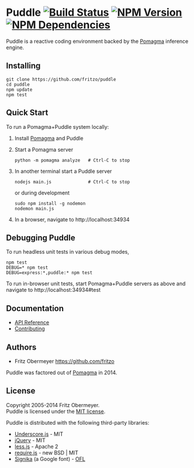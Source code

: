 # Puddle [![Build Status](https://travis-ci.org/fritzo/puddle.svg?branch=master)](http://travis-ci.org/fritzo/puddle) [![NPM Version](https://badge.fury.io/js/puddle.svg)](https://www.npmjs.org/package/puddle) [![NPM Dependencies](https://david-dm.org/fritzo/puddle.svg)](https://www.npmjs.org/package/puddle)

Puddle is a reactive coding environment backed by the
[Pomagma](https://github.com/fritzo/pomagma) inference engine.

## Installing

    git clone https://github.com/fritzo/puddle
    cd puddle
    npm update
    npm test

## Quick Start

To run a Pomagma+Puddle system locally:

1.  Install [Pomagma](https://github.com/fritzo/pomagma) and Puddle

2.  Start a Pomagma server

        python -m pomagma analyze   # Ctrl-C to stop

3.  In another terminal start a Puddle server

        nodejs main.js              # Ctrl-C to stop

    or during development

        sudo npm install -g nodemon
        nodemon main.js

4.  In a browser, navigate to http://localhost:34934

## Debugging Puddle

To run headless unit tests in various debug modes,

    npm test
    DEBUG=* npm test
    DEBUG=express:*,puddle:* npm test

To run in-browser unit tests, start Pomagma+Puddle servers as above and
navigate to http://localhost:34934#test

## Documentation

- [API Reference](/doc/reference.md)
- [Contributing](/doc/contributing.md)

## Authors

- Fritz Obermeyer <https://github.com/fritzo>

Puddle was factored out of [Pomagma](https://github.com/fritzo/pomagma) in 2014.

## License

Copyright 2005-2014 Fritz Obermeyer.<br/>
Puddle is licensed under the [MIT license](/LICENSE).

Puddle is distributed with the following third-party libraries:

-   [Underscore.js](http://underscorejs.org) - MIT
-   [jQuery](http://jquery.com/) - MIT
-   [less.js](https://github.com/less/less.js) - Apache 2
-   [require.js](https://github.com/jrburke/requirejs) - new BSD | MIT
-   [Signika](http://www.google.com/fonts/specimen/Signika)
    (a Google font) -
    [OFL](http://scripts.sil.org/cms/scripts/page.php?site_id=nrsi&id=OFL)
